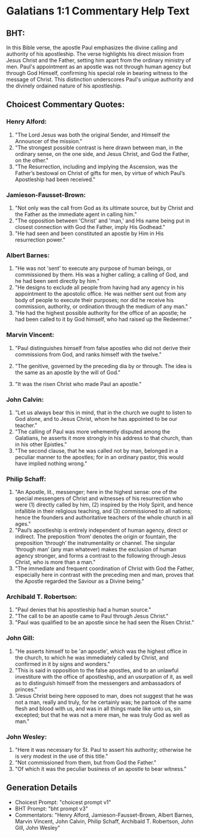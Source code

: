 # Galatians 1:1 Commentary Help Text

## BHT:
In this Bible verse, the apostle Paul emphasizes the divine calling and authority of his apostleship. The verse highlights his direct mission from Jesus Christ and the Father, setting him apart from the ordinary ministry of men. Paul's appointment as an apostle was not through human agency but through God Himself, confirming his special role in bearing witness to the message of Christ. This distinction underscores Paul's unique authority and the divinely ordained nature of his apostleship.

## Choicest Commentary Quotes:
### Henry Alford:
1. "The Lord Jesus was both the original Sender, and Himself the Announcer of the mission."
2. "The strongest possible contrast is here drawn between man, in the ordinary sense, on the one side, and Jesus Christ, and God the Father, on the other."
3. "The Resurrection, including and implying the Ascension, was the Father’s bestowal on Christ of gifts for men, by virtue of which Paul’s Apostleship had been received."

### Jamieson-Fausset-Brown:
1. "Not only was the call from God as its ultimate source, but by Christ and the Father as the immediate agent in calling him."
2. "The opposition between 'Christ' and 'man,' and His name being put in closest connection with God the Father, imply His Godhead."
3. "He had seen and been constituted an apostle by Him in His resurrection power."

### Albert Barnes:
1. "He was not 'sent' to execute any purpose of human beings, or commissioned by them. His was a higher calling; a calling of God, and he had been sent directly by him." 
2. "He designs to exclude all people from having had any agency in his appointment to the apostolic office. He was neither sent out from any body of people to execute their purposes; nor did he receive his commission, authority, or ordination through the medium of any man." 
3. "He had the highest possible authority for the office of an apostle; he had been called to it by God himself, who had raised up the Redeemer."

### Marvin Vincent:
1. "Paul distinguishes himself from false apostles who did not derive their commissions from God, and ranks himself with the twelve." 

2. "The genitive, governed by the preceding dia by or through. The idea is the same as an apostle by the will of God." 

3. "It was the risen Christ who made Paul an apostle."

### John Calvin:
1. "Let us always bear this in mind, that in the church we ought to listen to God alone, and to Jesus Christ, whom he has appointed to be our teacher."
2. "The calling of Paul was more vehemently disputed among the Galatians, he asserts it more strongly in his address to that church, than in his other Epistles."
3. "The second clause, that he was called not by man, belonged in a peculiar manner to the apostles; for in an ordinary pastor, this would have implied nothing wrong."

### Philip Schaff:
1. "An Apostle, lit., messenger; here in the highest sense: one of the special messengers of Christ and witnesses of his resurrection who were (1) directly called by him, (2) inspired by the Holy Spirit, and hence infallible in their religious teaching, and (3) commissioned to all nations; hence the founders and authoritative teachers of the whole church in all ages." 
2. "Paul’s apostleship is entirely independent of human agency, direct or indirect. The preposition ‘from’ denotes the origin or fountain, the preposition ‘through’ the instrumentality or channel. The singular ‘through man’ (any man whatever) makes the exclusion of human agency stronger, and forms a contrast to the following through Jesus Christ, who is more than a man."
3. "The immediate and frequent coordination of Christ with God the Father, especially here in contrast with the preceding men and man, proves that the Apostle regarded the Saviour as a Divine being."

### Archibald T. Robertson:
1. "Paul denies that his apostleship had a human source."
2. "The call to be an apostle came to Paul through Jesus Christ."
3. "Paul was qualified to be an apostle since he had seen the Risen Christ."

### John Gill:
1. "He asserts himself to be 'an apostle', which was the highest office in the church, to which he was immediately called by Christ, and confirmed in it by signs and wonders."
2. "This is said in opposition to the false apostles, and to an unlawful investiture with the office of apostleship, and an usurpation of it, as well as to distinguish himself from the messengers and ambassadors of princes."
3. "Jesus Christ being here opposed to man, does not suggest that he was not a man, really and truly, for he certainly was; he partook of the same flesh and blood with us, and was in all things made like unto us, sin excepted; but that he was not a mere man, he was truly God as well as man."

### John Wesley:
1. "Here it was necessary for St. Paul to assert his authority; otherwise he is very modest in the use of this title."
2. "Not commissioned from them, but from God the Father."
3. "Of which it was the peculiar business of an apostle to bear witness."


## Generation Details
- Choicest Prompt: "choicest prompt v1"
- BHT Prompt: "bht prompt v3"
- Commentators: "Henry Alford, Jamieson-Fausset-Brown, Albert Barnes, Marvin Vincent, John Calvin, Philip Schaff, Archibald T. Robertson, John Gill, John Wesley"
